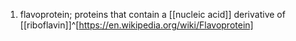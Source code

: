 1. flavoprotein; proteins that contain a [[nucleic acid]] derivative of [[riboflavin]]^[https://en.wikipedia.org/wiki/Flavoprotein]